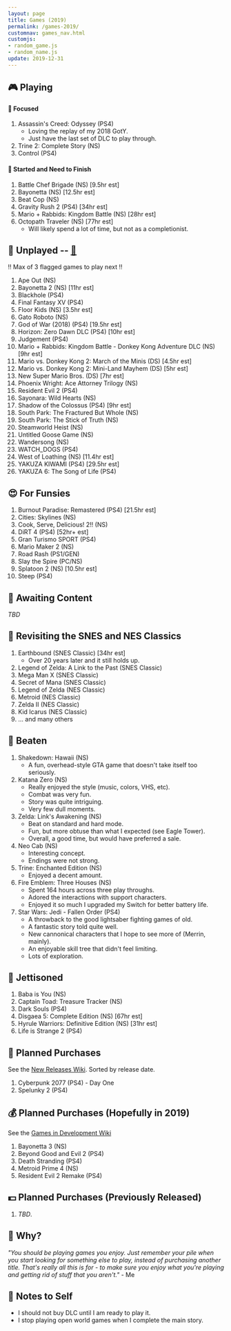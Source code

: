 ```yaml
---
layout: page
title: Games (2019)
permalink: /games-2019/
customnav: games_nav.html
customjs:
- random_game.js
- random_name.js
update: 2019-12-31
---
```


<a id='currently-playing'></a>
<!-- playing:start -->

## :video_game: Playing

#### :eyes: Focused

1. Assassin's Creed: Odyssey (PS4)
   * Loving the replay of my 2018 GotY.
   * Just have the last set of DLC to play through.
1. Trine 2: Complete Story (NS)
1. Control (PS4)

#### :traffic_light: Started and Need to Finish

1. Battle Chef Brigade (NS) [9.5hr est]
1. Bayonetta (NS) [12.5hr est]
1. Beat Cop (NS)
1. Gravity Rush 2 (PS4) [34hr est]
1. Mario + Rabbids: Kingdom Battle (NS) [28hr est]
1. Octopath Traveler (NS) [77hr est]
   * Will likely spend a lot of time, but not as a completionist.

<!-- playing:end -->
<a id='unplayed'></a>
<!-- unplayed:start -->

## :space_invader: Unplayed -- <a href="javascript: randomGame('unplayed')" id="unplayed-link">:dart:</a>

:bangbang: Max of 3 flagged games to play next :bangbang:

1. Ape Out (NS)
1. Bayonetta 2 (NS) [11hr est]
1. Blackhole (PS4)
1. Final Fantasy XV (PS4)
1. Floor Kids (NS) [3.5hr est]
1. Gato Roboto (NS)
1. God of War (2018) (PS4) [19.5hr est]
1. Horizon: Zero Dawn DLC (PS4) [10hr est]
1. Judgement (PS4)
1. Mario + Rabbids: Kingdom Battle - Donkey Kong Adventure DLC (NS) [9hr est]
1. Mario vs. Donkey Kong 2: March of the Minis (DS) [4.5hr est]
1. Mario vs. Donkey Kong 2: Mini-Land Mayhem (DS) [5hr est]
1. New Super Mario Bros. (DS) [7hr est]
1. Phoenix Wright: Ace Attorney Trilogy (NS)
1. Resident Evil 2 (PS4)
1. Sayonara: Wild Hearts (NS)
1. Shadow of the Colossus (PS4) [9hr est]
1. South Park: The Fractured But Whole (NS)
1. South Park: The Stick of Truth (NS)
1. Steamworld Heist (NS)
1. Untitled Goose Game (NS)
1. Wandersong (NS)
1. WATCH_DOGS (PS4)
1. West of Loathing (NS) [11.4hr est]
1. YAKUZA KIWAMI (PS4) [29.5hr est]
1. YAKUZA 6: The Song of Life (PS4)

<!-- unplayed:end -->

<a id='for-fun'></a>
<!-- for-fun:start -->

## :heart_eyes: For Funsies
<!-- <a href="javascript: randomGame('for-fun')" id="for-fun-link" title="Random selection" alt="Random selection">:dart:</a>-->

1. Burnout Paradise: Remastered (PS4) [21.5hr est]
1. Cities: Skylines (NS)
1. Cook, Serve, Delicious! 2!! (NS)
1. DiRT 4 (PS4) [52hr+ est]
1. Gran Turismo SPORT (PS4)
1. Mario Maker 2 (NS)
1. Road Rash (PS1/GEN)
1. Slay the Spire (PC/NS)
1. Splatoon 2 (NS) [10.5hr est]
1. Steep (PS4)

<!-- for-fun:end -->

<a id='awaiting-content'></a>
<!-- awaiting-content:start -->

## :calendar: Awaiting Content

_TBD_

<!-- awaiting-content:end -->

<a id='undecided'>
<!-- undecided:start -->

<!-- undecided:end -->

<a id='revisited'></a>
<!-- revisited:start -->

## :repeat: Revisiting the SNES and NES Classics

1. Earthbound (SNES Classic) [34hr est]
   * Over 20 years later and it still holds up.
1. Legend of Zelda: A Link to the Past (SNES Classic)
1. Mega Man X (SNES Classic)
1. Secret of Mana (SNES Classic)
1. Legend of Zelda (NES Classic)
1. Metroid (NES Classic)
1. Zelda II (NES Classic)
1. Kid Icarus (NES Classic)
1. ... and many others

<!-- revisited:end -->

<a id='beaten'></a>
<!-- beaten:start -->

## :checkered_flag: Beaten

1. Shakedown: Hawaii (NS)
   * A fun, overhead-style GTA game that doesn't take itself too seriously.
1. Katana Zero (NS)
   * Really enjoyed the style (music, colors, VHS, etc).
   * Combat was very fun.
   * Story was quite intriguing.
   * Very few dull moments.
1. Zelda: Link's Awakening (NS)
   * Beat on standard and hard mode.
   * Fun, but more obtuse than what I expected (see Eagle Tower).
   * Overall, a good time, but would have preferred a sale.
1. Neo Cab (NS)
   * Interesting concept.
   * Endings were not strong.
1. Trine: Enchanted Edition (NS)
   * Enjoyed a decent amount.
1. Fire Emblem: Three Houses (NS)
   * Spent 164 hours across three play throughs.
   * Adored the interactions with support characters.
   * Enjoyed it so much I upgraded my Switch for better battery life.
1. Star Wars: Jedi - Fallen Order (PS4)
   * A throwback to the good lightsaber fighting games of old.
   * A fantastic story told quite well.
   * New cannonical characters that I hope to see more of (Merrin, mainly).
   * An enjoyable skill tree that didn't feel limiting.
   * Lots of exploration.

<!-- beaten:end -->

<a id='jettisoned'></a>
<!-- jettisoned:start -->

## :rocket: Jettisoned

1. Baba is You (NS)
1. Captain Toad: Treasure Tracker (NS)
1. Dark Souls (PS4)
1. Disgaea 5: Complete Edition (NS) [67hr est]
1. Hyrule Warriors: Definitive Edition (NS) [31hr est]
1. Life is Strange 2 (PS4)

<!-- jettisoned:end -->
<a id='planned-purchases'></a>
<!-- planned-purchases:start -->

## :money_with_wings: Planned Purchases 

See the [New Releases Wiki][new-releases]. Sorted by release date.

1. Cyberpunk 2077 (PS4) - Day One
1. Spelunky 2 (PS4)

## :moneybag: Planned Purchases (Hopefully in 2019)

See the [Games in Development Wiki][games-in-development]

1. Bayonetta 3 (NS)
1. Beyond Good and Evil 2 (PS4)
1. Death Stranding (PS4)
1. Metroid Prime 4 (NS)
1. Resident Evil 2 Remake (PS4)

## :dollar: Planned Purchases (Previously Released)

1. _TBD_.

<!-- planned-purchases:end -->

<a id='why'>

## :thought_balloon: Why?

_"You should be playing games you enjoy. Just remember your pile when you start
looking for something else to play, instead of purchasing another title. That's
really all this is for - to make sure you enjoy what you're playing and getting
rid of stuff that you aren't."_ - Me

<a id='notes-to-self'>

## :memo: Notes to Self

+ I should not buy DLC until I am ready to play it.
+ I stop playing open world games when I complete the main story.

[new-releases]: https://en.wikipedia.org/wiki/2019_in_video_gaming#Game_releases
[games-in-development]: https://en.wikipedia.org/wiki/List_of_video_games_in_development
[notes-to-self]: #notes-to-self
[currently-playing]: #currently-playing
[awaiting-content]: #awaiting-content
[undecided]: #undecided
[unplayed]: #unplayed
[beaten]: #beaten
[jettisoned]: #jettisoned
[why]: #why
[for-fun]: #for-fun
[planned-purchases]: #planned-purchases
